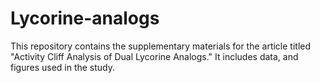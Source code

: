 # Lycorine-analogs
This repository contains the supplementary materials for the article titled "Activity Cliff Analysis of Dual Lycorine Analogs." It includes data, and figures used in the study.
